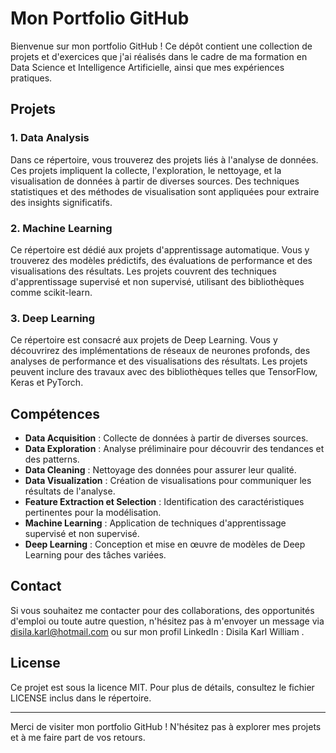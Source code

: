 # Mon Portfolio GitHub

Bienvenue sur mon portfolio GitHub ! Ce dépôt contient une collection de projets et d'exercices que j'ai réalisés dans le cadre de ma formation en Data Science et Intelligence Artificielle, ainsi que mes expériences pratiques.

## Projets

### 1. Data Analysis
Dans ce répertoire, vous trouverez des projets liés à l'analyse de données. Ces projets impliquent la collecte, l'exploration, le nettoyage, et la visualisation de données à partir de diverses sources. Des techniques statistiques et des méthodes de visualisation sont appliquées pour extraire des insights significatifs.

### 2. Machine Learning
Ce répertoire est dédié aux projets d'apprentissage automatique. Vous y trouverez des modèles prédictifs, des évaluations de performance et des visualisations des résultats. Les projets couvrent des techniques d'apprentissage supervisé et non supervisé, utilisant des bibliothèques comme scikit-learn.

### 3. Deep Learning
Ce répertoire est consacré aux projets de Deep Learning. Vous y découvrirez des implémentations de réseaux de neurones profonds, des analyses de performance et des visualisations des résultats. Les projets peuvent inclure des travaux avec des bibliothèques telles que TensorFlow, Keras et PyTorch.

## Compétences

- **Data Acquisition** : Collecte de données à partir de diverses sources.
- **Data Exploration** : Analyse préliminaire pour découvrir des tendances et des patterns.
- **Data Cleaning** : Nettoyage des données pour assurer leur qualité.
- **Data Visualization** : Création de visualisations pour communiquer les résultats de l'analyse.
- **Feature Extraction et Selection** : Identification des caractéristiques pertinentes pour la modélisation.
- **Machine Learning** : Application de techniques d'apprentissage supervisé et non supervisé.
- **Deep Learning** : Conception et mise en œuvre de modèles de Deep Learning pour des tâches variées.

## Contact

Si vous souhaitez me contacter pour des collaborations, des opportunités d'emploi ou toute autre question, n'hésitez pas à m'envoyer un message via disila.karl@hotmail.com ou sur mon profil LinkedIn : Disila Karl William .

## License

Ce projet est sous la licence MIT. Pour plus de détails, consultez le fichier LICENSE inclus dans le répertoire.

---

Merci de visiter mon portfolio GitHub ! N'hésitez pas à explorer mes projets et à me faire part de vos retours.
